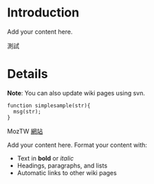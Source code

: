 # Introduction #

Add your content here.

測試
# Details #


**Note**: You can also update wiki pages using svn.


```
function simplesample(str){
  msg(str);
}
```

MozTW [網站](http://moztw.org)

Add your content here.  Format your content with:
  * Text in **bold** or _italic_
  * Headings, paragraphs, and lists
  * Automatic links to other wiki pages